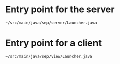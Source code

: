 # Entry point for the server

```~/src/main/java/sep/server/Launcher.java```

# Entry point for a client

```~/src/main/java/sep/view/Launcher.java```
